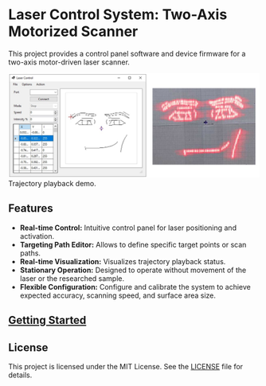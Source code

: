 # Laser Control System: Two-Axis Motorized Scanner

This project provides a control panel software and device firmware for a two-axis motor-driven laser scanner.

<img src="docs/demo.jpg">
Trajectory playback demo.

## Features
* **Real-time Control:** Intuitive control panel for laser positioning and activation.
* **Targeting Path Editor:** Allows to define specific target points or scan paths.
* **Real-time Visualization:** Visualizes trajectory playback status.
* **Stationary Operation:** Designed to operate without movement of the laser or the researched sample.
* **Flexible Configuration:** Configure and calibrate the system to achieve expected accuracy, scanning speed, and surface area size.

## [Getting Started](docs/main.md)

## License

This project is licensed under the MIT License. See the [LICENSE](LICENSE) file for details.
